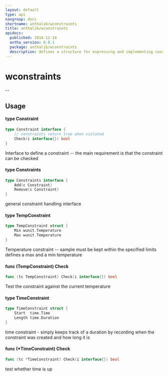 ```yaml
---
layout: default
type: api
navgroup: docs
shortname: anthalib/wconstraints
title: anthalib/wconstraints
apidocs:
  published: 2014-11-14
  antha_version: 0.0.1
  package: anthalib/wconstraints
  description: defines a structure for expressing and implementing constraints such as time and temperature
---
```

# wconstraints
--

## Usage

#### type Constraint

```go
type Constraint interface {
	// constraints return true when violated
	Check(i interface{}) bool
}
```

Interface to define a constraint -- the main requirement is that the constraint
can be checked

#### type Constraints

```go
type Constraints interface {
	Add(c Constraint)
	Remove(c Constraint)
}
```

general constraint handling interface

#### type TempConstraint

```go
type TempConstraint struct {
	Min wunit.Temperature
	Max wunit.Temperature
}
```

Temperature constraint -- sample must be kept within the specified limits
defines a max and a min temperature

#### func (TempConstraint) Check

```go
func (tc TempConstraint) Check(i interface{}) bool
```
Test the constraint against the current temperature

#### type TimeConstraint

```go
type TimeConstraint struct {
	Start  time.Time
	Length time.Duration
}
```

time constraint - simply keeps track of a duration by recording when the
constraint was created and how long it is

#### func (*TimeConstraint) Check

```go
func (tc *TimeConstraint) Check(i interface{}) bool
```
test whether time is up
